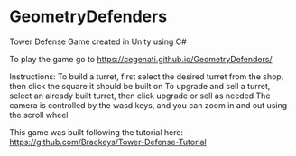 # GeometryDefenders

Tower Defense Game created in Unity using C#

To play the game go to https://cegenati.github.io/GeometryDefenders/

Instructions:
To build a turret, first select the desired turret from the shop, then click the square it should be built on
To upgrade and sell a turret, select an already built turret, then click upgrade or sell as needed
The camera is controlled by the wasd keys, and you can zoom in and out using the scroll wheel

This game was built following the tutorial here: https://github.com/Brackeys/Tower-Defense-Tutorial
